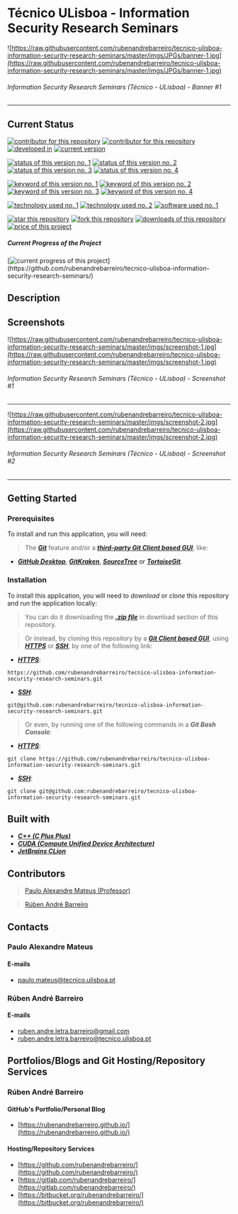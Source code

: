 # Técnico ULisboa - Information Security Research Seminars

![https://raw.githubusercontent.com/rubenandrebarreiro/tecnico-ulisboa-information-security-research-seminars/master/imgs/JPGs/banner-1.jpg](https://raw.githubusercontent.com/rubenandrebarreiro/tecnico-ulisboa-information-security-research-seminars/master/imgs/JPGs/banner-1.jpg)
######  Information Security Research Seminars (Técnico - ULisboa) - Banner #1

***

## Current Status
[![contributor for this repository](https://img.shields.io/badge/contributor-rubenandrebarreiro-blue.svg)](https://github.com/rubenandrebarreiro/) [![contributor for this repository](https://img.shields.io/badge/contributor-paulo&nbsp;alexandre&nbsp;mateus-blue.svg)](paulo.mateus@tecnico.ulisboa.pt) [![developed in](https://img.shields.io/badge/developed&nbsp;in-tecnico&nbsp;lisboa-blue.svg)](https://tecnico.ulisboa.pt/)
[![current version](https://img.shields.io/badge/version-1.0-magenta.svg)](https://github.com/rubenandrebarreiro/tecnico-ulisboa-information-security-research-seminars/)

[![status of this version no. 1](https://img.shields.io/badge/status-not&nbsp;completed-orange.svg)](https://github.com/rubenandrebarreiro/tecnico-ulisboa-information-security-research-seminars/)
[![status of this version no. 2](https://img.shields.io/badge/status-not&nbsp;final-orange.svg)](https://github.com/rubenandrebarreiro/tecnico-ulisboa-information-security-research-seminars/)
[![status of this version no. 3](https://img.shields.io/badge/status-not&nbsp;stable-orange.svg)](https://github.com/rubenandrebarreiro/tecnico-ulisboa-information-security-research-seminars/)
[![status of this version no. 4](https://img.shields.io/badge/status-documented-orange.svg)](https://github.com/rubenandrebarreiro/tecnico-ulisboa-information-security-research-seminars/)

[![keyword of this version no. 1](https://img.shields.io/badge/keyword-high&nbsp;performance&nbsp;computing-brown.svg)](https://github.com/rubenandrebarreiro/tecnico-ulisboa-information-security-research-seminars/)
[![keyword of this version no. 2](https://img.shields.io/badge/keyword-systems-brown.svg)](https://github.com/rubenandrebarreiro/tecnico-ulisboa-information-security-research-seminars/)
[![keyword of this version no. 3](https://img.shields.io/badge/keyword-cuda-brown.svg)](https://github.com/rubenandrebarreiro/tecnico-ulisboa-information-security-research-seminars/)
[![keyword of this version no. 4](https://img.shields.io/badge/keyword-gpu-brown.svg)](https://github.com/rubenandrebarreiro/tecnico-ulisboa-information-security-research-seminars/)

[![technology used no. 1](https://img.shields.io/badge/built&nbsp;with-tex-red.svg)](http://www.cplusplus.com/) 
[![technology used no. 2](https://img.shields.io/badge/built&nbsp;with-cuda-red.svg)](https://developer.nvidia.com/cuda-zone) 
[![software used no. 1](https://img.shields.io/badge/software-jetbrains&nbsp;clion-gold.svg)](https://www.jetbrains.com/clion/)

[![star this repository](http://githubbadges.com/star.svg?user=rubenandrebarreiro&repo=tecnico-ulisboa-information-security-research-seminars&style=flat)](https://github.com/rubenandrebarreiro/tecnico-ulisboa-information-security-research-seminars/stargazers)
[![fork this repository](http://githubbadges.com/fork.svg?user=rubenandrebarreiro&repo=tecnico-ulisboa-information-security-research-seminars&style=flat)](https://github.com/rubenandrebarreiro/tecnico-ulisboa-information-security-research-seminars/fork)
[![downloads of this repository](https://img.shields.io/github/downloads/rubenandrebarreiro/tecnico-ulisboa-information-security-research-seminars/total.svg)](https://github.com/rubenandrebarreiro/tecnico-ulisboa-information-security-research-seminars/archive/master.zip)
[![price of this project](https://img.shields.io/badge/price-free-success.svg)](https://github.com/rubenandrebarreiro/tecnico-ulisboa-information-security-research-seminars/archive/master.zip)

##### Current Progress of the Project

[![current progress of this project](http://progressed.io/bar/10?title=&nbsp;completed&nbsp;)](https://github.com/rubenandrebarreiro/tecnico-ulisboa-information-security-research-seminars/) 


## Description

>


## Screenshots

![https://raw.githubusercontent.com/rubenandrebarreiro/tecnico-ulisboa-information-security-research-seminars/master/imgs/screenshot-1.jpg](https://raw.githubusercontent.com/rubenandrebarreiro/tecnico-ulisboa-information-security-research-seminars/master/imgs/screenshot-1.jpg)
######  Information Security Research Seminars (Técnico - ULisboa) - Screenshot #1

***

![https://raw.githubusercontent.com/rubenandrebarreiro/tecnico-ulisboa-information-security-research-seminars/master/imgs/screenshot-2.jpg](https://raw.githubusercontent.com/rubenandrebarreiro/tecnico-ulisboa-information-security-research-seminars/master/imgs/screenshot-2.jpg)
######  Information Security Research Seminars (Técnico - ULisboa) - Screenshot #2

***

## Getting Started

### Prerequisites
To install and run this application, you will need:
> The [**_Git_**](https://git-scm.com/) feature and/or a [**_third-party Git Client based GUI_**](https://git-scm.com/downloads/guis/), like:
* [**_GitHub Desktop_**](https://desktop.github.com/), [**_GitKraken_**](https://www.gitkraken.com/), [**_SourceTree_**](https://www.sourcetreeapp.com/) or [**_TortoiseGit_**](https://tortoisegit.org/).

### Installation
To install this application, you will need to _download_ or _clone_ this repository and run the application locally:

> You can do it downloading the [**_.zip file_**](https://github.com/rubenandrebarreiro/tecnico-ulisboa-information-security-research-seminars/archive/master.zip) in download section of this repository.

> Or instead, by cloning this repository by a [**_Git Client based GUI_**](https://git-scm.com/downloads/guis), using [**_HTTPS_**](https://en.wikipedia.org/wiki/HTTPS) or [**_SSH_**](https://en.wikipedia.org/wiki/SSH_File_Transfer_Protocol), by one of the following link:
* [**_HTTPS_**](https://en.wikipedia.org/wiki/HTTPS):
```
https://github.com/rubenandrebarreiro/tecnico-ulisboa-information-security-research-seminars.git
```
* [**_SSH_**](https://en.wikipedia.org/wiki/SSH_File_Transfer_Protocol):
```
git@github.com:rubenandrebarreiro/tecnico-ulisboa-information-security-research-seminars.git
```

> Or even, by running one of the following commands in a **_Git Bash Console_**:
* [**_HTTPS_**](https://en.wikipedia.org/wiki/HTTPS):
```
git clone https://github.com/rubenandrebarreiro/tecnico-ulisboa-information-security-research-seminars.git
```
* [**_SSH_**](https://en.wikipedia.org/wiki/SSH_File_Transfer_Protocol):
```
git clone git@github.com:rubenandrebarreiro/tecnico-ulisboa-information-security-research-seminars.git
```

## Built with
* [**_C++ (C Plus Plus)_**](http://www.cplusplus.com/)
* [**_CUDA (Compute Unified Device Architecture)_**](https://developer.nvidia.com/cuda-zone)
* [**_JetBrains CLion_**](https://www.jetbrains.com/clion/)

## Contributors
> [Paulo Alexandre Mateus (Professor)](https://fenix.tecnico.ulisboa.pt/homepage/ist13783)

> [Rúben André Barreiro](https://github.com/rubenandrebarreiro/)


## Contacts

### Paulo Alexandre Mateus
#### E-mails
* [paulo.mateus@tecnico.ulisboa.pt](mailto:paulo.mateus@tecnico.ulisboa.pt)

### Rúben André Barreiro
#### E-mails
* [ruben.andre.letra.barreiro@gmail.com](mailto:ruben.andre.letra.barreiro@gmail.com)
* [ruben.andre.letra.barreiro@tecnico.ulisboa.pt](mailto:ruben.andre.letra.barreiro@tecnico.ulisboa.pt)

## Portfolios/Blogs and Git Hosting/Repository Services

### Rúben André Barreiro
#### GitHub's Portfolio/Personal Blog
* [https://rubenandrebarreiro.github.io/](https://rubenandrebarreiro.github.io/)

#### Hosting/Repository Services
* [https://github.com/rubenandrebarreiro/](https://github.com/rubenandrebarreiro/)
* [https://gitlab.com/rubenandrebarreiro/](https://gitlab.com/rubenandrebarreiro/)
* [https://bitbucket.org/rubenandrebarreiro/](https://bitbucket.org/rubenandrebarreiro/)

